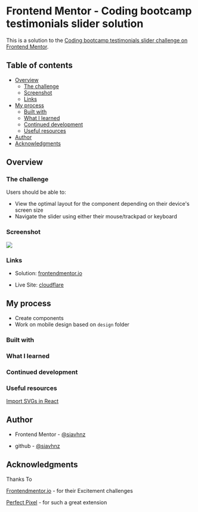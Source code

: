 # Frontend Mentor - Coding bootcamp testimonials slider solution

This is a solution to the [Coding bootcamp testimonials slider challenge on Frontend Mentor](https://www.frontendmentor.io/challenges/coding-bootcamp-testimonials-slider-4FNyLA8JL).

## Table of contents

- [Overview](#overview)
  - [The challenge](#the-challenge)
  - [Screenshot](#screenshot)
  - [Links](#links)
- [My process](#my-process)
  - [Built with](#built-with)
  - [What I learned](#what-i-learned)
  - [Continued development](#continued-development)
  - [Useful resources](#useful-resources)
- [Author](#author)
- [Acknowledgments](#acknowledgments)

## Overview

### The challenge

Users should be able to:

- View the optimal layout for the component depending on their device's screen size
- Navigate the slider using either their mouse/trackpad or keyboard

### Screenshot

![](./screenshot.jpg)

### Links

- Solution: [frontendmentor.io](https://www.frontendmentor.io/solutions/?)

- Live Site: [cloudflare](https://?.pages.dev/)

## My process

- Create components
- Work on mobile design based on `design` folder

### Built with

### What I learned

### Continued development

### Useful resources

[Import SVGs in React](https://www.freecodecamp.org/news/how-to-import-svgs-in-react-and-vite/)

## Author

- Frontend Mentor - [@siavhnz](https://www.frontendmentor.io/profile/siavhnz)

- github - [@siavhnz](https://www.github.com/siavhnz)

## Acknowledgments

Thanks To

[Frontendmentor.io](https://www.frontendmentor.io/challenges) - for their Excitement challenges  

[Perfect Pixel](https://chrome.google.com/webstore/detail/perfectpixel-by-welldonec/dkaagdgjmgdmbnecmcefdhjekcoceebi?hl=en) - for such a great extension
